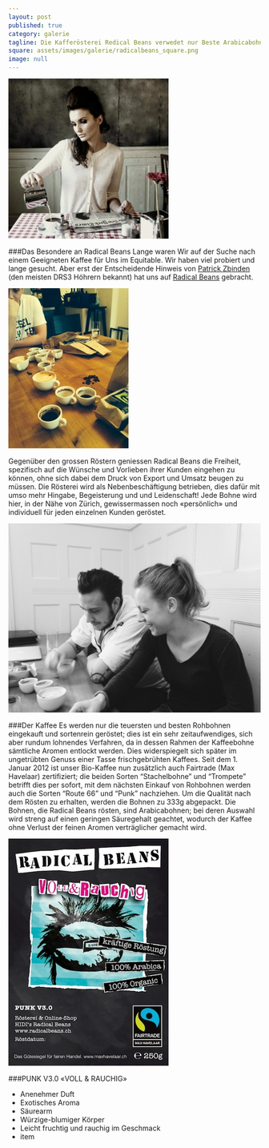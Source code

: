 ```yaml
---
layout: post
published: true
category: galerie
tagline: Die Kafferösterei Redical Beans verwedet nur Beste Arabicabohnen der Welt.
square: assets/images/galerie/radicalbeans_square.png
image: null
---
```


![radicalbeans_square.png](/assets/images/galerie/radicalbeans_square.png)

###Das Besondere an Radical Beans
Lange waren Wir auf der Suche nach einem Geeigneten Kaffee für Uns im Equitable. Wir haben viel probiert und lange gesucht. Aber erst der Entscheidende Hinweis von [Patrick Zbinden](http://www.patrickzbinden.ch "Patrik Zbinden") (den meisten DRS3 Höhrern bekannt) hat uns auf [Radical Beans](http://www.radicalbeans.ch "Radical Beans") gebracht.


![Radicalbeans07klein.jpg](/assets/images/galerie/Radicalbeans07klein.jpg)


Gegenüber den grossen Röstern geniessen Radical Beans die Freiheit, spezifisch auf die Wünsche und Vorlieben ihrer Kunden eingehen zu können, ohne sich dabei dem Druck von Export und Umsatz beugen zu müssen.
Die Rösterei wird als Nebenbeschäftigung betrieben, dies dafür mit umso mehr Hingabe, Begeisterung und und Leidenschaft!
Jede Bohne wird hier, in der Nähe von Zürich, gewissermassen noch «persönlich» und individuell für jeden einzelnen Kunden geröstet.


![radicalbeans03.jpg](/assets/images/galerie/radicalbeans03.jpg)


###Der Kaffee
Es werden nur die teuersten und besten Rohbohnen eingekauft und sortenrein geröstet; dies ist ein sehr zeitaufwendiges, sich aber rundum lohnendes Verfahren, da in dessen Rahmen der Kaffeebohne sämtliche Aromen entlockt werden. Dies widerspiegelt sich später im ungetrübten Genuss einer Tasse frischgebrühten Kaffees.
Seit dem 1. Januar 2012 ist unser Bio-Kaffee nun zusätzlich auch Fairtrade (Max Havelaar) zertifiziert; die beiden Sorten “Stachelbohne” und “Trompete” betrifft dies per sofort, mit dem nächsten Einkauf von Rohbohnen werden auch die Sorten “Route 66” und “Punk” nachziehen.
Um die Qualität nach dem Rösten zu erhalten, werden die Bohnen zu 333g abgepackt.
Die Bohnen, die Radical Beans rösten, sind Arabicabohnen; bei deren Auswahl wird streng auf einen geringen Säuregehalt geachtet, wodurch der Kaffee ohne Verlust der feinen Aromen verträglicher gemacht wird.


![radicalbeans06.jpg](/assets/images/galerie/radicalbeans06.jpg)



###PUNK V3.0 «VOLL & RAUCHIG»
- Anenehmer Duft
- Exotisches Aroma
- Säurearm
- Würzige-blumiger Körper
- Leicht fruchtig und rauchig im Geschmack
- item